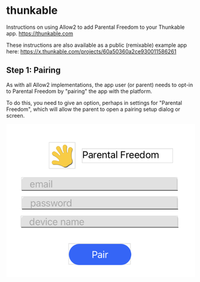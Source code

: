 # thunkable
Instructions on using Allow2 to add Parental Freedom to your Thunkable app. https://thunkable.com

These instructions are also available as a public (remixable) example app here: https://x.thunkable.com/projects/60a50360a2ce930011586261

## Step 1: Pairing

As with all Allow2 implementations, the app user (or parent) needs to opt-in to Parental Freedom by "pairing" the app with the platform.

To do this, you need to give an option, perhaps in settings for "Parental Freedom", which will allow the parent to open a pairing setup dialog or screen.

![example pairing screen](./img/pairscreen.png)
